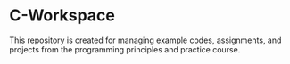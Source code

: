 # C-Workspace
This repository is created for managing example codes, assignments, and projects from the programming principles and practice course.
